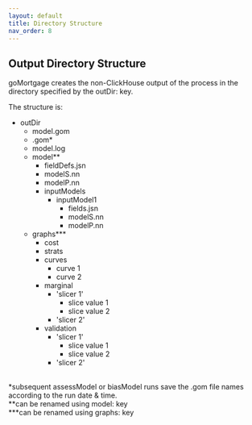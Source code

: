 ```yaml
---
layout: default
title: Directory Structure
nav_order: 8
---
```


## Output Directory Structure

goMortgage creates the non-ClickHouse output of the process 
in the directory specified by the outDir: key.

The structure is:

- outDir
    - model.gom
    - <date>.gom*
    - model.log
    - model**
        - fieldDefs.jsn 
        - modelS.nn
        - modelP.nn
        - inputModels
            - inputModel1
                - fields.jsn
                - modelS.nn
                - modelP.nn
    - graphs***
        - cost
        - strats
        - curves
            - curve 1
            - curve 2
        - marginal
            - 'slicer 1'
                - slice value 1
                - slice value 2
            - 'slicer 2'
        - validation
            - 'slicer 1'
                - slice value 1
                - slice value 2
            - 'slicer 2'
          
<br>
*subsequent assessModel or biasModel runs save the .gom file names according to the run date & time.<br>
**can be renamed using model: key<br>
***can be renamed using graphs: key